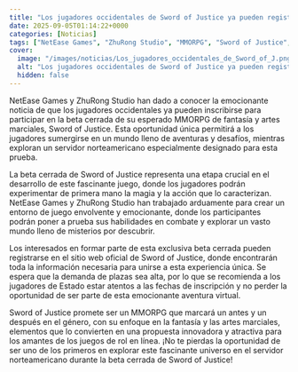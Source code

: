```yaml
---
title: "Los jugadores occidentales de Sword of Justice ya pueden registrarse para la beta cerrada"
date: 2025-09-05T01:14:22+0000
categories: [Noticias]
tags: ["NetEase Games", "ZhuRong Studio", "MMORPG", "Sword of Justice", "beta cerrada", "fantasía", "artes marciales."]
cover:
  image: "/images/noticias/Los_jugadores_occidentales_de_Sword_of_J.png"
  alt: "Los jugadores occidentales de Sword of Justice ya pueden registrarse para la beta cerrada"
  hidden: false
---
```


NetEase Games y ZhuRong Studio han dado a conocer la emocionante noticia de que los jugadores occidentales ya pueden inscribirse para participar en la beta cerrada de su esperado MMORPG de fantasía y artes marciales, Sword of Justice. Esta oportunidad única permitirá a los jugadores sumergirse en un mundo lleno de aventuras y desafíos, mientras exploran un servidor norteamericano especialmente designado para esta prueba.

La beta cerrada de Sword of Justice representa una etapa crucial en el desarrollo de este fascinante juego, donde los jugadores podrán experimentar de primera mano la magia y la acción que lo caracterizan. NetEase Games y ZhuRong Studio han trabajado arduamente para crear un entorno de juego envolvente y emocionante, donde los participantes podrán poner a prueba sus habilidades en combate y explorar un vasto mundo lleno de misterios por descubrir.

Los interesados en formar parte de esta exclusiva beta cerrada pueden registrarse en el sitio web oficial de Sword of Justice, donde encontrarán toda la información necesaria para unirse a esta experiencia única. Se espera que la demanda de plazas sea alta, por lo que se recomienda a los jugadores de Estado estar atentos a las fechas de inscripción y no perder la oportunidad de ser parte de esta emocionante aventura virtual.

Sword of Justice promete ser un MMORPG que marcará un antes y un después en el género, con su enfoque en la fantasía y las artes marciales, elementos que lo convierten en una propuesta innovadora y atractiva para los amantes de los juegos de rol en línea. ¡No te pierdas la oportunidad de ser uno de los primeros en explorar este fascinante universo en el servidor norteamericano durante la beta cerrada de Sword of Justice!

